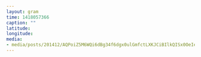 ```yaml
---
layout: gram
time: 1418057366
caption: ""
latitude: 
longitude: 
media:
- media/posts/201412/AQPoiZ5M6WQi6dBg34f6dgx0ulGmfctLXKJCiBIlkQISx0OeIe87zk7E3SJ7VaQMhugwk84D_0gDvxib9115id634IQkxtMl8uC3FJc_17843623264000351.mp4
---
```

